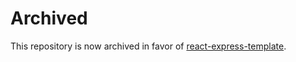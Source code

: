 # Archived

This repository is now archived in favor of [react-express-template](https://github.com/Valeriy-Burlaka/react-express-template).
